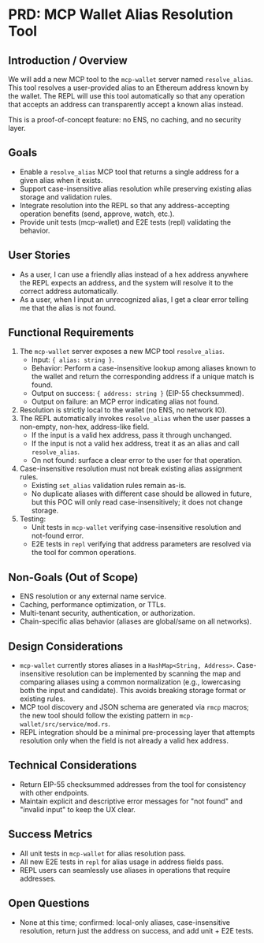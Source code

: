 # PRD: MCP Wallet Alias Resolution Tool

## Introduction / Overview

We will add a new MCP tool to the `mcp-wallet` server named `resolve_alias`.
This tool resolves a user-provided alias to an Ethereum address known by the
wallet. The REPL will use this tool automatically so that any operation that
accepts an address can transparently accept a known alias instead.

This is a proof-of-concept feature: no ENS, no caching, and no security layer.

## Goals

- Enable a `resolve_alias` MCP tool that returns a single address for a given
  alias when it exists.
- Support case-insensitive alias resolution while preserving existing alias
  storage and validation rules.
- Integrate resolution into the REPL so that any address-accepting operation
  benefits (send, approve, watch, etc.).
- Provide unit tests (mcp-wallet) and E2E tests (repl) validating the behavior.

## User Stories

- As a user, I can use a friendly alias instead of a hex address anywhere the
  REPL expects an address, and the system will resolve it to the correct
  address automatically.
- As a user, when I input an unrecognized alias, I get a clear error telling me
  that the alias is not found.

## Functional Requirements

1. The `mcp-wallet` server exposes a new MCP tool `resolve_alias`.
   - Input: `{ alias: string }`.
   - Behavior: Perform a case-insensitive lookup among aliases known to the
     wallet and return the corresponding address if a unique match is found.
   - Output on success: `{ address: string }` (EIP-55 checksummed).
   - Output on failure: an MCP error indicating alias not found.
2. Resolution is strictly local to the wallet (no ENS, no network IO).
3. The REPL automatically invokes `resolve_alias` when the user passes a
   non-empty, non-hex, address-like field.
   - If the input is a valid hex address, pass it through unchanged.
   - If the input is not a valid hex address, treat it as an alias and call
     `resolve_alias`.
   - On not found: surface a clear error to the user for that operation.
4. Case-insensitive resolution must not break existing alias assignment rules.
   - Existing `set_alias` validation rules remain as-is.
   - No duplicate aliases with different case should be allowed in future, but
     this POC will only read case-insensitively; it does not change storage.
5. Testing:
   - Unit tests in `mcp-wallet` verifying case-insensitive resolution and
     not-found error.
   - E2E tests in `repl` verifying that address parameters are resolved via the
     tool for common operations.

## Non-Goals (Out of Scope)

- ENS resolution or any external name service.
- Caching, performance optimization, or TTLs.
- Multi-tenant security, authentication, or authorization.
- Chain-specific alias behavior (aliases are global/same on all networks).

## Design Considerations

- `mcp-wallet` currently stores aliases in a `HashMap<String, Address>`.
  Case-insensitive resolution can be implemented by scanning the map and
  comparing aliases using a common normalization (e.g., lowercasing both the
  input and candidate). This avoids breaking storage format or existing rules.
- MCP tool discovery and JSON schema are generated via `rmcp` macros; the new
  tool should follow the existing pattern in `mcp-wallet/src/service/mod.rs`.
- REPL integration should be a minimal pre-processing layer that attempts
  resolution only when the field is not already a valid hex address.

## Technical Considerations

- Return EIP-55 checksummed addresses from the tool for consistency with other
  endpoints.
- Maintain explicit and descriptive error messages for "not found" and
  "invalid input" to keep the UX clear.

## Success Metrics

- All unit tests in `mcp-wallet` for alias resolution pass.
- All new E2E tests in `repl` for alias usage in address fields pass.
- REPL users can seamlessly use aliases in operations that require addresses.

## Open Questions

- None at this time; confirmed: local-only aliases, case-insensitive resolution,
  return just the address on success, and add unit + E2E tests.
